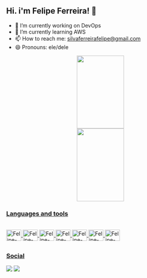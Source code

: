 ## Hi. i'm Felipe Ferreira! 👋

- 🔭 I’m currently working on DevOps
- 🌱 I’m currently learning AWS
- 📫 How to reach me: silvaferreirafelipe@gmail.com
- 😄 Pronouns: ele/dele

<div align="center">
  <a href="https://github.com/felipefrx">
  <img width="50%" height="195px" src="https://github-readme-stats.vercel.app/api?username=felipefrx&show_icons=true&theme=dark&include_all_commits=true&count_private=true"/>
  <img width="50%" height="195px" src="https://github-readme-stats.vercel.app/api/top-langs/?username=felipefrx&layout=compact&langs_count=7&theme=dark"/>
</div>

### Languages and tools
  
<div style="display: inline_block"><br>
  <img align="center" alt="Felipe-Linux" height="30" width="40" src="https://cdn.jsdelivr.net/gh/devicons/devicon/icons/linux/linux-original.svg">
  <img align="center" alt="Felipe-Docker" height="30" width="40" src="https://cdn.jsdelivr.net/gh/devicons/devicon/icons/docker/docker-plain.svg">
  <img align="center" alt="Felipe-Kubernetes" height="30" width="40" src="https://cdn.jsdelivr.net/gh/devicons/devicon/icons/kubernetes/kubernetes-plain.svg">
  <img align="center" alt="Felipe-ArgoCD" height="30" width="40" src="https://cdn.jsdelivr.net/gh/devicons/devicon/icons/argocd/argocd-original.svg">
  <img align="center" alt="Felipe-Grafana" height="30" width="40" src="https://cdn.jsdelivr.net/gh/devicons/devicon/icons/grafana/grafana-original.svg">
  <img align="center" alt="Felipe-Prometheus" height="30" width="40" src="https://cdn.jsdelivr.net/gh/devicons/devicon/icons/prometheus/prometheus-original.svg">
  <img align="center" alt="Felipe-Python" height="30" width="40" src="https://cdn.jsdelivr.net/gh/devicons/devicon/icons/python/python-original.svg">
</div>

##
  
### Social
  
<div> 
  <a href="https://www.youtube.com/channel/UC_-uuuZbY0AAt9CViNzvc-Q" target="_blank"><img src="https://img.shields.io/badge/Gmail-D14836?style=for-the-badge&logo=gmail&logoColor=white" target="_blank"></a>
  <a href="https://www.linkedin.com/in/felipefrx/" target="_blank"><img src="https://img.shields.io/badge/-LinkedIn-%230077B5?style=for-the-badge&logo=linkedin&logoColor=white" target="_blank"></a> 
</div>
